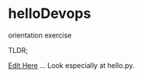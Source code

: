 # helloDevops
orientation exercise

TLDR;

[Edit Here](https://diy-pwa.dev/~/gh/rhildred/helloDevops) ... Look especially at hello.py.
